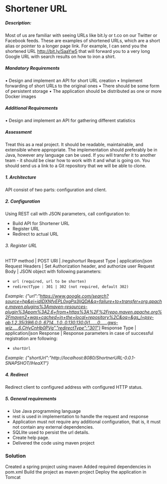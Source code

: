 # Shortener URL


##### Description:

Most of us are familiar with seeing URLs like bit.ly or t.co on our Twitter or Facebook feeds. These are examples of shortened URLs, which are a short alias or pointer to a longer page link. For example, I can send you the shortened URL http://bit.ly/SaaYw5 that will forward you to a very long Google URL with search results on how to iron a shirt.

##### Mandatory Requirements
•	Design and implement an API for short URL creation
•	Implement forwarding of short URLs to the original ones
•	There should be some form of persistent storage
•	The application should be distributed as one or more Docker images

##### Additional Requirements
•	Design and implement an API for gathering different statistics

##### Assessment
Treat this as a real project. It should be readable, maintainable, and extensible where appropriate.
The implementation should preferably be in Java, however any language can be used.
If you will transfer it to another team - it should be clear how to work with it and what is going on.
You should send us a link to a Git repository that we will be able to clone.

##### 1. Architecture
API consist of two parts: configuration and client.

##### 2. Configuration
Using REST call with JSON parameters, call configuration to:
- Build API for Shortener URL
- Register URL
- Redirect to actual URL

###### 3. Register URL
HTTP method | POST
URI | /regshorturl
Request Type | application/json
Request Headers | Set Authorization header, and authorize user
Request Body | JSON object with following parameters:	<ul><li>`url (required, url to be shorten)`</li><li>`redirectType : 301 | 302 (not required, default 302)`</li></ul> 
*Example: {"url":"https://www.google.com/search?source=hp&ei=idIDXNfvEPL0xgPq3IjQDA&q=failure+to+transfer+org.apache.maven.plugins%3Amaven-resources-plugin%3Apom%3A2.6+from+https%3A%2F%2Frepo.maven.apache.org%2Fmaven2+was+cached+in+the+local+repository%2C&oq=&gs_l=psy-ab.1.2.35i39l6.0.0..6714...1.0..0.130.130.0j1......0......gws-wiz.....6.CHyCnHb0PVg","redirectType":"301"}*
Response Type | application/json
Response | Response parameters in case of successful registration are following: <ul><li>`shortUrl`</li></ul> *Example: {"shortUrl":"http://localhost:8080/ShortnerURL-0.0.1-SNAPSHOT/lHeaX1"}*

##### 4.	Redirect
Redirect client to configured address with configured HTTP status.

##### 5. General requirements
-	Use Java programming language
-	rest is used in implementation to handle the request and response
- Application must not require any additional configuration, that is, it must not contain any external dependencies. 
- SQLlite used to persist the url details.
- Create help page.
- Delivered the code using maven project

### Solution

Created a spring project using maven
Added required dependencies in pom.xml
Build the project as maven project
Deploy the application in Tomcat
